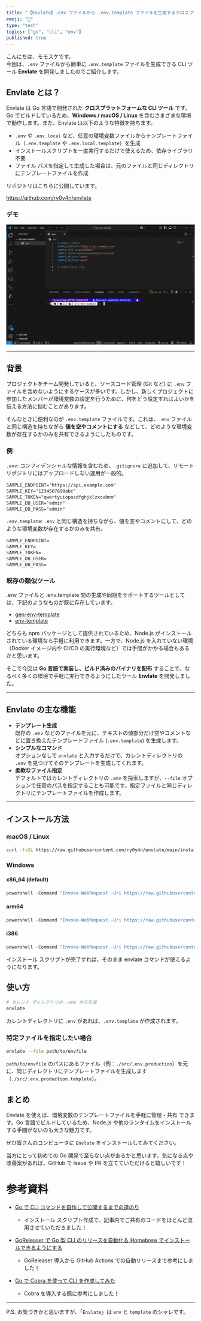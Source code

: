```yaml
---
title: "【Envlate】.env ファイルから .env.template ファイルを生成するクロスプラットフォーム CLI ツール"
emoji: "🔖"
type: "tech"
topics: ["go", "cli", "env"]
published: true
---
```


こんにちは、モモスケです。  
今回は、`.env` ファイルから簡単に `.env.template` ファイルを生成できる CLI ツール **Envlate** を開発しましたのでご紹介します。

## Envlate とは？

Envlate は Go 言語で開発された **クロスプラットフォームな CLI ツール** です。Go でビルドしているため、**Windows / macOS / Linux** を含むさまざまな環境で動作します。また、Envlate は以下のような特徴を持ちます。

- `.env` や `.env.local` など、任意の環境変数ファイルからテンプレートファイル（`.env.template` や `.env.local.template`）を生成
- インストールスクリプトを一度実行するだけで使えるため、依存ライブラリ不要
- ファイル パスを指定して生成した場合は、元のファイルと同じディレクトリにテンプレートファイルを作成

リポジトリはこちらに公開しています。

https://github.com/ry0y4n/envlate

### デモ

![](/images/generate-env-template-cli/envlate-demo.gif)

---

## 背景

プロジェクトをチーム開発していると、ソースコード管理 (Git など) に `.env` ファイルを含めないようにするケースが多いです。しかし、新しくプロジェクトに参加したメンバーが環境変数の設定を行うために、何をどう設定すればよいかを伝える方法に悩むことがあります。

そんなときに便利なのが `.env.template` ファイルです。これは、`.env` ファイルと同じ構造を持ちながら **値を空やコメントにする** などして、どのような環境変数が存在するかのみを共有できるようにしたものです。

### 例

`.env`: コンフィデンシャルな情報を含むため、`.gitignore` に追加して、リモート リポジトリにはアップロードしない運用が一般的。

```
SAMPLE_ENDPOINT="https://api.example.com"
SAMPLE_KEY="1234567890abc"
SAMPLE_TOKEN="qwertyuiopasdfghjklzxcvbnm"
SAMPLE_DB_USER="admin"
SAMPLE_DB_PASS="admin"
```

`.env.template`: `.env` と同じ構造を持ちながら、値を空やコメントにして、どのような環境変数が存在するかのみを共有。

```
SAMPLE_ENDPOINT=
SAMPLE_KEY=
SAMPLE_TOKEN=
SAMPLE_DB_USER=
SAMPLE_DB_PASS=
```

### 既存の類似ツール

.env ファイルと .env.template 間の生成や同期をサポートするツールとしては、下記のようなものが既に存在しています。

- [gen-env-template](https://github.com/mrsauravsahu/gen-env-template)
- [env-template](https://github.com/hitgo00/env-template)

どちらも npm パッケージとして提供されているため、Node.js がインストールされている環境なら手軽に利用できます。一方で、Node.js を入れていない環境（Docker イメージ内や CI/CD の実行環境など）では手間がかかる場合もあるかと思います。

そこで今回は **Go 言語で実装し、ビルド済みのバイナリを配布** することで、なるべく多くの環境で手軽に実行できるようにしたツール **Envlate** を開発しました。

---

## Envlate の主な機能

- **テンプレート生成**  
  既存の `.env` などのファイルを元に、テキストの値部分だけ空やコメントなどに置き換えたテンプレートファイル (`.env.template`) を生成します。
- **シンプルなコマンド**  
  オプションなしで `envlate` と入力するだけで、カレントディレクトリの `.env` を見つけてそのテンプレートを生成してくれます。
- **柔軟なファイル指定**  
  デフォルトではカレントディレクトリの `.env` を探索しますが、`--file` オプションで任意のパスを指定することも可能です。指定ファイルと同じディレクトリにテンプレートファイルを作成します。

---

## インストール方法

### macOS / Linux

```bash
curl -fsSL https://raw.githubusercontent.com/ry0y4n/envlate/main/install.sh | sh
```

### Windows

#### x86_64 (default)

```powershell
powershell -Command "Invoke-WebRequest -Uri https://raw.githubusercontent.com/ry0y4n/envlate/main/install.ps1 -OutFile install.ps1; .\install.ps1"
```

#### arm64

```powershell
powershell -Command "Invoke-WebRequest -Uri https://raw.githubusercontent.com/ry0y4n/envlate/main/install.ps1 -OutFile install.ps1; .\install.ps1 -Arch arm64"
```

#### i386

```powershell
powershell -Command "Invoke-WebRequest -Uri https://raw.githubusercontent.com/ry0y4n/envlate/main/install.ps1 -OutFile install.ps1; .\install.ps1 -Arch i386"
```

インストール スクリプトが完了すれば、そのまま envlate コマンドが使えるようになります。

## 使い方

```bash
# カレント ディレクトリの .env から生成
envlate
```

カレントディレクトリに `.env` があれば、`.env.template` が作成されます。

### 特定ファイルを指定したい場合

```bash
envlate --file path/to/envfile
```

`path/to/envfile` のパスにあるファイル（例：`./src/.env.production`）を元に、同じディレクトリにテンプレートファイルを生成します（`./src/.env.production.template`）。

## まとめ

Envlate を使えば、環境変数のテンプレートファイルを手軽に管理・共有 できます。Go 言語でビルドしているため、Node.js や他のランタイムをインストールする手間がないのも大きな魅力です。

ぜひ皆さんのコンピュータに `Envlate` をインストールしてみてください。

当方にとって初めての Go 開発で至らない点があるかと思います。気になる点や改善案があれば、GitHub で Issue や PR を立てていただけると嬉しいです！

# 参考資料

- [Go で CLI コマンドを自作して公開するまでの道のり](https://zenn.dev/tttol/articles/c7dfc74d27e45d)

  - インストール スクリプト作成で、記事内でご共有のコードをほとんど流用させていただきました！

- [GoReleaser で Go 製 CLI のリリースを自動化＆ Homebrew でインストールできるようにする](https://zenn.dev/kou_pg_0131/articles/goreleaser-usage)

  - GoReleaser 導入から GitHub Actions での自動リリースまで参考にしました！

- [Go で Cobra を使って CLI を作成してみた](https://qiita.com/zumax/items/7c45a01abb31f0494823)
  - Cobra を導入する際に参考にしました！

---

P.S. お気づきかと思いますが、「`Envlate`」は `env` と `template` のシャレです。
